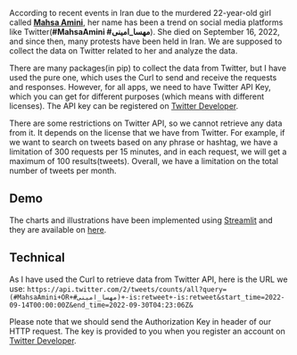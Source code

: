 According to recent events in Iran due to the murdered 22-year-old girl called [__Mahsa Amini__](https://en.wikipedia.org/wiki/Death_of_Mahsa_Amini), her name has been a trend on social media platforms like Twitter(__#MahsaAmini #مهسا_امینی__). She died on September 16, 2022, and since then, many protests have been held in Iran.
We are supposed to collect the data on Twitter related to her and analyze the data.

There are many packages(in pip) to collect the data from Twitter, but I have used the pure one, which uses the Curl to send and receive the requests and responses. However, for all apps, we need to have Twitter API Key, which you can get for different purposes (which means with different licenses). The API key can be registered on [Twitter Developer](https://developer.twitter.com/en/portal/dashboard).

There are some restrictions on Twitter API, so we cannot retrieve any data from it. It depends on the license that we have from Twitter. For example, if we want to search on tweets based on any phrase or hashtag, we have a limitation of 300 requests per 15 minutes, and in each request, we will get a maximum of 100 results(tweets). Overall, we have a limitation on the total number of tweets per month.

## Demo
The charts and illustrations have been implemented using [Streamlit](https://streamlit.io/) and they are available on [here](https://m-amrollahi-mamini-streamlit-app-b51hmx.streamlitapp.com/).

## Technical

As I have used the Curl to retrieve data from Twitter API, here is the URL we use:
```https://api.twitter.com/2/tweets/counts/all?query=(#MahsaAmini+OR+#مهسا_امینی)+-is:retweet+-is:retweet&start_time=2022-09-14T00:00:00Z&end_time=2022-09-30T04:23:06Z&```

Please note that we should send the Authorization Key in header of our HTTP request. The key is provided to you when you register an account on [Twitter Developer](https://developer.twitter.com).
